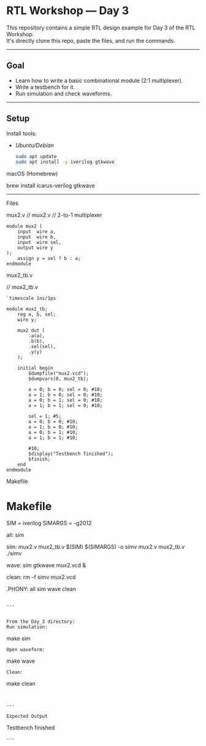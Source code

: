 # RTL Workshop — Day 3

This repository contains a simple RTL design example for Day 3 of the RTL Workshop.  
It's directly clone this repo, paste the files, and run the commands.

---


## Goal

- Learn how to write a basic combinational module (2:1 multiplexer).
- Write a testbench for it.
- Run simulation and check waveforms.

---

## Setup

Install tools:

- *Ubuntu/Debian*
  ```bash
  sudo apt update
  sudo apt install -y iverilog gtkwave

macOS (Homebrew)

brew install icarus-verilog gtkwave



---

Files

mux2.v
// mux2.v
// 2-to-1 multiplexer
```
module mux2 (
    input  wire a,
    input  wire b,
    input  wire sel,
    output wire y
);
    assign y = sel ? b : a;
endmodule
```
mux2_tb.v

// mux2_tb.v
```
`timescale 1ns/1ps

module mux2_tb;
    reg a, b, sel;
    wire y;

    mux2 dut (
        .a(a),
        .b(b),
        .sel(sel),
        .y(y)
    );

    initial begin
        $dumpfile("mux2.vcd");
        $dumpvars(0, mux2_tb);

        a = 0; b = 0; sel = 0; #10;
        a = 1; b = 0; sel = 0; #10;
        a = 0; b = 1; sel = 0; #10;
        a = 1; b = 1; sel = 0; #10;

        sel = 1; #5;
        a = 0; b = 0; #10;
        a = 1; b = 0; #10;
        a = 0; b = 1; #10;
        a = 1; b = 1; #10;

        #10;
        $display("Testbench finished");
        $finish;
    end
endmodule
```
Makefile

# Makefile
SIM = iverilog
SIMARGS = -g2012

all: sim

sim: mux2.v mux2_tb.v
	$(SIM) $(SIMARGS) -o simv mux2.v mux2_tb.v
	./simv

wave: sim
	gtkwave mux2.vcd &

clean:
	rm -f simv mux2.vcd

.PHONY: all sim wave clean
```

---


From the Day_3 directory:
Run simulation:
```
make sim
```
Open waveform:
```
make wave
```
Clean:
```
make clean
```


---

Expected Output
```
Testbench finished
```
---

